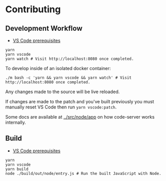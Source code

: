 # Contributing

## Development Workflow

- [VS Code prerequisites](https://github.com/Microsoft/vscode/wiki/How-to-Contribute#prerequisites)

```shell
yarn
yarn vscode
yarn watch # Visit http://localhost:8080 once completed.
```

To develop inside of an isolated docker container:

```shell
./m bash -c 'yarn && yarn vscode && yarn watch' # Visit http://localhost:8080 once completed.
```

Any changes made to the source will be live reloaded.

If changes are made to the patch and you've built previously you must manually
reset VS Code then run `yarn vscode:patch`.

Some docs are available at [../src/node/app](../src/node/app) on how code-server
works internally.

## Build

- [VS Code prerequisites](https://github.com/Microsoft/vscode/wiki/How-to-Contribute#prerequisites)

```shell
yarn
yarn vscode
yarn build
node ./build/out/node/entry.js # Run the built JavaScript with Node.
```
